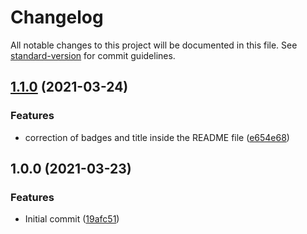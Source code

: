 # Changelog

All notable changes to this project will be documented in this file. See [standard-version](https://github.com/conventional-changelog/standard-version) for commit guidelines.

## [1.1.0](https://github.com/danielcerongrajales/Lists/compare/v1.0.0...v1.1.0) (2021-03-24)


### Features

* correction of badges and title inside the  README file ([e654e68](https://github.com/danielcerongrajales/Lists/commit/e654e688ae33978756aeb4de96522128f3f5aebd))

## 1.0.0 (2021-03-23)


### Features

* Initial commit ([19afc51](https://github.com/danielcerongrajales/Lists/commit/19afc518a529c54ee23bba6dc0b475b4bba755a6))
